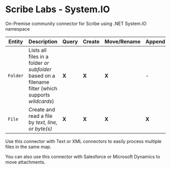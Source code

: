 # Scribe Labs - System.IO
On-Premise community connector for Scribe using .NET System.IO namespace

| Entity | Description | Query | Create | Move/Rename | Append |
| --- | --- | --- | --- | --- |  --- |
| `Folder` | Lists all files in a folder *or subfolder* based on a filename filter (which supports *wildcards*) | **X** | **X** | **X** |  - | 
| `File` | Create and read a file by *text, line, or byte(s)* |**X**| **X** | **X** |  **X** | 

Use this connector with Text or XML connectors to easily process multiple files in the same map. 

You can also use this connector with Salesforce or Microsoft Dynamics to move attachments.
